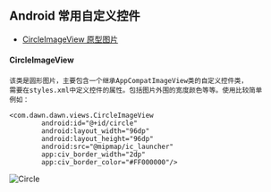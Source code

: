 ## Android 常用自定义控件

* [CircleImageView 原型图片](#CircleImageView)



#### CircleImageView
    该类是圆形图片，主要包含一个继承AppCompatImageView类的自定义控件类，
    需要在styles.xml中定义控件的属性。包括图片外围的宽度颜色等等。使用比较简单
    例如：
```
<com.dawn.dawn.views.CircleImageView
        android:id="@+id/circle"
        android:layout_width="96dp"
        android:layout_height="96dp"
        android:src="@mipmap/ic_launcher"
        app:civ_border_width="2dp"
        app:civ_border_color="#FF000000"/>
```
![Circle](https://github.com/baiqingsong/raw/dawn/app/assets/circle_image_renderings.png)
